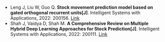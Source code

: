 * Leng J, Liu W, Guo Q. <b>Stock movement prediction model based on gated orthogonal recurrent units[J]</b>. Intelligent Systems with Applications, 2022: 200156. [Link](https://www.sciencedirect.com/science/article/pii/S266730532200093X)
* Shah J, Vaidya D, Shah M. <b>A Comprehensive Review on Multiple Hybrid Deep Learning Approaches for Stock Prediction[J]</b>. Intelligent Systems with Applications, 2022: 200111. [Link](https://www.sciencedirect.com/science/article/pii/S2667305322000497)
